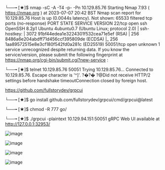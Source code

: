 └──╼ [★]$ nmap -sC -A -T4 -p- -Pn 10.129.85.76
Starting Nmap 7.93 ( https://nmap.org ) at 2023-07-07 20:42 BST
Nmap scan report for 10.129.85.76
Host is up (0.0044s latency).
Not shown: 65533 filtered tcp ports (no-response)
PORT      STATE SERVICE VERSION
22/tcp    open  ssh     OpenSSH 8.2p1 Ubuntu 4ubuntu0.7 (Ubuntu Linux; protocol 2.0)
| ssh-hostkey: 
|   3072 91bf44edea1e3224301f532cea71e5ef (RSA)
|   256 8486a6e204abdff71d456ccf395809de (ECDSA)
|_  256 1aa89572515e8e3cf180f542fd0a281c (ED25519)
50051/tcp open  unknown
1 service unrecognized despite returning data. If you know the service/version, please submit the following fingerprint at https://nmap.org/cgi-bin/submit.cgi?new-service :


└──╼ [★]$ telnet 10.129.85.76 50051
Trying 10.129.85.76...
Connected to 10.129.85.76.
Escape character is '^]'.
?�?� ?@Did not receive HTTP/2 settings before handshake timeoutConnection closed by foreign host.

https://github.com/fullstorydev/grpcui

└──╼ [★]$ go install github.com/fullstorydev/grpcui/cmd/grpcui@latest

└──╼ [★]$ chmod -R 777 go/

└──╼ [★]$ ./grpcui -plaintext 10.129.94.151:50051
gRPC Web UI available at http://127.0.0.1:32953/


![image](https://github.com/Rogue-1/HTB/assets/105310322/1798d19a-54b0-47d8-8efa-4114f991063c)

![image](https://github.com/Rogue-1/HTB/assets/105310322/e08a1923-efe7-4dcc-81f0-d6052dcd9eca)

![image](https://github.com/Rogue-1/HTB/assets/105310322/6a096f4e-55c8-41a7-b58a-7a4ca47692dd)

![image](https://github.com/Rogue-1/HTB/assets/105310322/ba5b0b95-e080-4f05-8355-b9564cedfe57)

